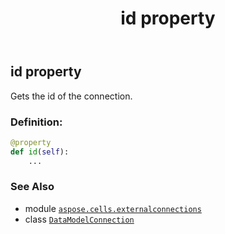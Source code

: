 ﻿---
title: id property
second_title: Aspose.Cells for Python via .NET API References
description: 
type: docs
weight: 80
url: /aspose.cells.externalconnections/datamodelconnection/id/
is_root: false
---

## id property


Gets the id of the connection.
### Definition:
```python
@property
def id(self):
    ...
```

### See Also
* module [`aspose.cells.externalconnections`](../../)
* class [`DataModelConnection`](/cells/python-net/aspose.cells.externalconnections/datamodelconnection)
